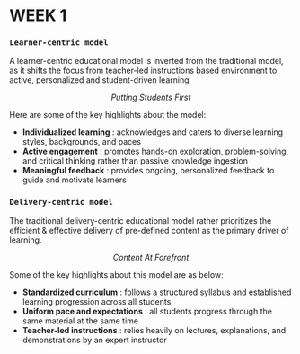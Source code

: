# WEEK 1

### `Learner-centric model`
A learner-centric educational model is inverted from the traditional model, as it shifts the focus from teacher-led instructions
based environment to active, personalized and student-driven learning

$$Putting\ Students\ First$$

Here are some of the key highlights about the model:

* **Individualized learning** : acknowledges and caters to diverse learning styles, backgrounds, and paces
* **Active engagement** : promotes hands-on exploration, problem-solving, and critical thinking rather than passive knowledge
ingestion
* **Meaningful feedback** : provides ongoing, personalized feedback to guide and motivate learners



### `Delivery-centric model`
The traditional delivery-centric educational model rather prioritizes the efficient & effective delivery of pre-defined content as the
primary driver of learning.

$$Content\ At\ Forefront$$

Some of the key highlights about this model are as below:
* **Standardized curriculum** : follows a structured syllabus and established learning progression across all students
* **Uniform pace and expectations** : all students progress through the same material at the same time
* **Teacher-led instructions** : relies heavily on lectures, explanations, and demonstrations by an expert instructor


